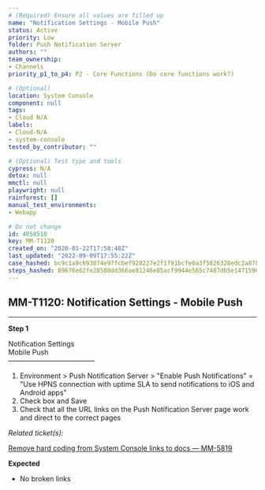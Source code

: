 ```yaml
---
# (Required) Ensure all values are filled up
name: "Notification Settings - Mobile Push"
status: Active
priority: Low
folder: Push Notification Server
authors: ""
team_ownership:
- Channels
priority_p1_to_p4: P2 - Core Functions (Do core functions work?)

# (Optional)
location: System Console
component: null
tags:
- Cloud N/A
labels:
- Cloud-N/A
- system-console
tested_by_contributor: ""

# (Optional) Test type and tools
cypress: N/A
detox: null
mmctl: null
playwright: null
rainforest: []
manual_test_environments:
- Webapp

# Do not change
id: 4058510
key: MM-T1120
created_on: "2020-01-22T17:58:48Z"
last_updated: "2022-09-09T17:55:22Z"
case_hashed: bc9c1a9c693874e97fcbef928227e2f1f91bcfe0a3f5826328edc2a878b8e7da3ad8ae3747f3350a93e48cebf9937ea2
steps_hashed: 09676e62fe28580dd366ae81246e85acf9944e565c7487db5e147159677161c3bb2d3c08a2e525857c52cdedd1daa990
---
```


<!-- (Auto-generated) Based on frontmatter's "key" and "name" -->

## MM-T1120: Notification Settings - Mobile Push

---

**Step 1**

Notification Settings\
Mobile Push\
–––––––––––––––––––––––––

1. Environment > Push Notification Server > "Enable Push Notifications" = "Use HPNS connection with uptime SLA to send notifications to iOS and Android apps"
2. Check box and Save
3. Check that all the URL links on the Push Notification Server page work and direct to the correct pages

_Related ticket(s):_

[Remove hard coding from System Console links to docs — MM-5819](https://mattermost.atlassian.net/browse/MM-5819)

**Expected**

- No broken links
